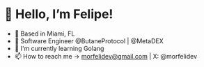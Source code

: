 # 👋 Hello, I’m Felipe!
- 🌴 Based in Miami, FL
- 💼 Software Engineer @ButaneProtocol | @MetaDEX
- 🍎 I'm currently learning Golang
- 📫 How to reach me -> morfelidev@gmail.com | X: @morfelidev
<!---
morfeli/morfeli is a ✨ special ✨ repository because its `README.md` (this file) appears on your GitHub profile.
You can click the Preview link to take a look at your changes.
--->

